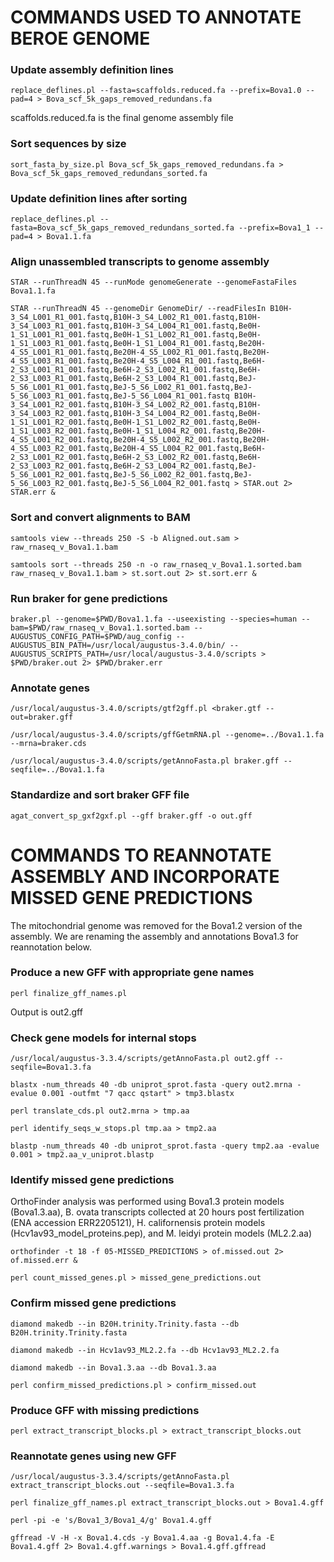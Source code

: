 # COMMANDS USED TO ANNOTATE BEROE GENOME

### Update assembly definition lines
```
replace_deflines.pl --fasta=scaffolds.reduced.fa --prefix=Bova1.0 --pad=4 > Bova_scf_5k_gaps_removed_redundans.fa
```
scaffolds.reduced.fa is the final genome assembly file

### Sort sequences by size
```
sort_fasta_by_size.pl Bova_scf_5k_gaps_removed_redundans.fa > Bova_scf_5k_gaps_removed_redundans_sorted.fa
```

### Update definition lines after sorting
```
replace_deflines.pl --fasta=Bova_scf_5k_gaps_removed_redundans_sorted.fa --prefix=Bova1_1 --pad=4 > Bova1.1.fa
```

### Align unassembled transcripts to genome assembly
```
STAR --runThreadN 45 --runMode genomeGenerate --genomeFastaFiles Bova1.1.fa

STAR --runThreadN 45 --genomeDir GenomeDir/ --readFilesIn B10H-3_S4_L001_R1_001.fastq,B10H-3_S4_L002_R1_001.fastq,B10H-3_S4_L003_R1_001.fastq,B10H-3_S4_L004_R1_001.fastq,Be0H-1_S1_L001_R1_001.fastq,Be0H-1_S1_L002_R1_001.fastq,Be0H-1_S1_L003_R1_001.fastq,Be0H-1_S1_L004_R1_001.fastq,Be20H-4_S5_L001_R1_001.fastq,Be20H-4_S5_L002_R1_001.fastq,Be20H-4_S5_L003_R1_001.fastq,Be20H-4_S5_L004_R1_001.fastq,Be6H-2_S3_L001_R1_001.fastq,Be6H-2_S3_L002_R1_001.fastq,Be6H-2_S3_L003_R1_001.fastq,Be6H-2_S3_L004_R1_001.fastq,BeJ-5_S6_L001_R1_001.fastq,BeJ-5_S6_L002_R1_001.fastq,BeJ-5_S6_L003_R1_001.fastq,BeJ-5_S6_L004_R1_001.fastq B10H-3_S4_L001_R2_001.fastq,B10H-3_S4_L002_R2_001.fastq,B10H-3_S4_L003_R2_001.fastq,B10H-3_S4_L004_R2_001.fastq,Be0H-1_S1_L001_R2_001.fastq,Be0H-1_S1_L002_R2_001.fastq,Be0H-1_S1_L003_R2_001.fastq,Be0H-1_S1_L004_R2_001.fastq,Be20H-4_S5_L001_R2_001.fastq,Be20H-4_S5_L002_R2_001.fastq,Be20H-4_S5_L003_R2_001.fastq,Be20H-4_S5_L004_R2_001.fastq,Be6H-2_S3_L001_R2_001.fastq,Be6H-2_S3_L002_R2_001.fastq,Be6H-2_S3_L003_R2_001.fastq,Be6H-2_S3_L004_R2_001.fastq,BeJ-5_S6_L001_R2_001.fastq,BeJ-5_S6_L002_R2_001.fastq,BeJ-5_S6_L003_R2_001.fastq,BeJ-5_S6_L004_R2_001.fastq > STAR.out 2> STAR.err &
```

### Sort and convert alignments to BAM
```
samtools view --threads 250 -S -b Aligned.out.sam > raw_rnaseq_v_Bova1.1.bam

samtools sort --threads 250 -n -o raw_rnaseq_v_Bova1.1.sorted.bam raw_rnaseq_v_Bova1.1.bam > st.sort.out 2> st.sort.err &
```

### Run braker for gene predictions
```
braker.pl --genome=$PWD/Bova1.1.fa --useexisting --species=human --bam=$PWD/raw_rnaseq_v_Bova1.1.sorted.bam --AUGUSTUS_CONFIG_PATH=$PWD/aug_config --AUGUSTUS_BIN_PATH=/usr/local/augustus-3.4.0/bin/ --AUGUSTUS_SCRIPTS_PATH=/usr/local/augustus-3.4.0/scripts > $PWD/braker.out 2> $PWD/braker.err
```

### Annotate genes
```
/usr/local/augustus-3.4.0/scripts/gtf2gff.pl <braker.gtf --out=braker.gff

/usr/local/augustus-3.4.0/scripts/gffGetmRNA.pl --genome=../Bova1.1.fa --mrna=braker.cds

/usr/local/augustus-3.4.0/scripts/getAnnoFasta.pl braker.gff --seqfile=../Bova1.1.fa
```

### Standardize and sort braker GFF file
```
agat_convert_sp_gxf2gxf.pl --gff braker.gff -o out.gff
```

# COMMANDS TO REANNOTATE ASSEMBLY AND INCORPORATE MISSED GENE PREDICTIONS
The mitochondrial genome was removed for the Bova1.2 version of the assembly. We are renaming the assembly and annotations Bova1.3 for reannotation below.

### Produce a new GFF with appropriate gene names
```
perl finalize_gff_names.pl
```
Output is out2.gff

### Check gene models for internal stops 
```
/usr/local/augustus-3.3.4/scripts/getAnnoFasta.pl out2.gff --seqfile=Bova1.3.fa

blastx -num_threads 40 -db uniprot_sprot.fasta -query out2.mrna -evalue 0.001 -outfmt "7 qacc qstart" > tmp3.blastx

perl translate_cds.pl out2.mrna > tmp.aa

perl identify_seqs_w_stops.pl tmp.aa > tmp2.aa

blastp -num_threads 40 -db uniprot_sprot.fasta -query tmp2.aa -evalue 0.001 > tmp2.aa_v_uniprot.blastp
```
### Identify missed gene predictions

OrthoFinder analysis was performed using Bova1.3 protein models (Bova1.3.aa), B. ovata transcripts collected at 20 hours post fertilization (ENA accession ERR2205121), H. californensis protein models (Hcv1av93_model_proteins.pep), and M. leidyi protein models (ML2.2.aa)
```
orthofinder -t 18 -f 05-MISSED_PREDICTIONS > of.missed.out 2> of.missed.err &

perl count_missed_genes.pl > missed_gene_predictions.out
```

### Confirm missed gene predictions
```
diamond makedb --in B20H.trinity.Trinity.fasta --db B20H.trinity.Trinity.fasta

diamond makedb --in Hcv1av93_ML2.2.fa --db Hcv1av93_ML2.2.fa

diamond makedb --in Bova1.3.aa --db Bova1.3.aa

perl confirm_missed_predictions.pl > confirm_missed.out 
```
### Produce GFF with missing predictions
```
perl extract_transcript_blocks.pl > extract_transcript_blocks.out
```

### Reannotate genes using new GFF
```
/usr/local/augustus-3.3.4/scripts/getAnnoFasta.pl extract_transcript_blocks.out --seqfile=Bova1.3.fa

perl finalize_gff_names.pl extract_transcript_blocks.out > Bova1.4.gff

perl -pi -e 's/Bova1_3/Bova1_4/g' Bova1.4.gff

gffread -V -H -x Bova1.4.cds -y Bova1.4.aa -g Bova1.4.fa -E Bova1.4.gff 2> Bova1.4.gff.warnings > Bova1.4.gff.gffread
```
